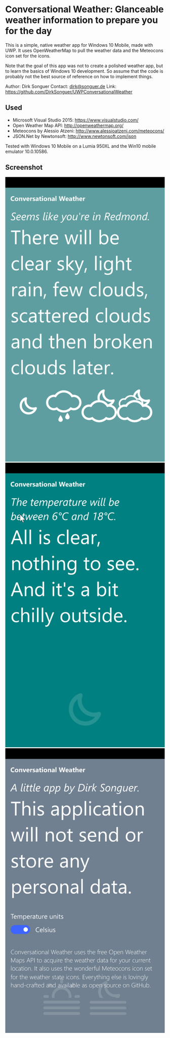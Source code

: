 # Conversational Weather: Glanceable weather information to prepare you for the day

This is a simple, native weather app for Windows 10 Mobile, made with UWP.
It uses OpenWeatherMap to pull the weather data and the Meteocons icon
set for the icons.

Note that the goal of this app was not to create a polished weather app, but to
learn the basics of Windows 10 development. So assume that the code is probably
not the best source of reference on how to implement things.

Author: Dirk Songuer
Contact: dirk@songuer.de
Link: https://github.com/DirkSonguer/UWPConversationalWeather

## Used

- Microsoft Visual Studio 2015: https://www.visualstudio.com/
- Open Weather Map API: http://openweathermap.org/
- Meteocons by Alessio Atzeni: http://www.alessioatzeni.com/meteocons/
- JSON.Net by Newtonsoft: http://www.newtonsoft.com/json

Tested with Windows 10 Mobile on a Lumia 950XL and the Win10 mobile emulator 10.0.10586.

## Screenshot

![alt text](https://github.com/DirkSonguer/UWPConversationalWeather/blob/master/conversationalweather_main.png "Conversational Weather main page")
![alt text](https://github.com/DirkSonguer/UWPConversationalWeather/blob/master/conversationalweather_temperature.png "Conversational Weather temperature page")
![alt text](https://github.com/DirkSonguer/UWPConversationalWeather/blob/master/conversationalweather_about.png "Conversational Weather about page")
